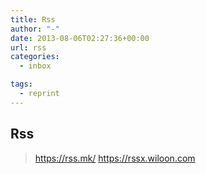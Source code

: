 ```yaml
---
title: Rss
author: "-"
date: 2013-08-06T02:27:36+00:00
url: rss
categories:
  - inbox

tags:
  - reprint
---
```

## Rss

><https://rss.mk/>
><https://rssx.wiloon.com>
